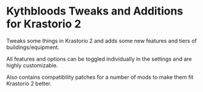 # Kythbloods Tweaks and Additions for Krastorio 2
Tweaks some things in Krastorio 2 and adds some new features and tiers of buildings/equipment.

All features and options can be toggled individually in the settings and are highly customizable. 

Also contains compatibility patches for a number of mods to make them fit Krastorio 2 better.

